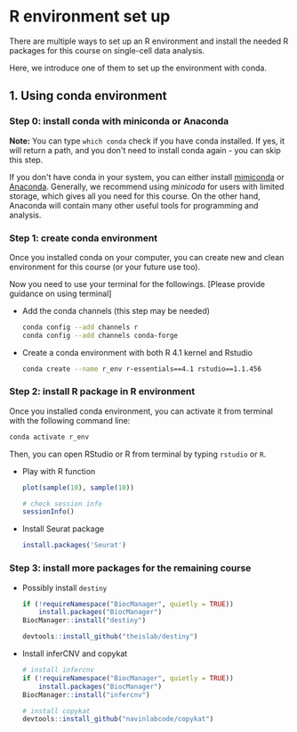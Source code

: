 # R environment set up

There are multiple ways to set up an R environment and install the needed R
packages for this course on single-cell data analysis.

Here, we introduce one of them to set up the environment with conda.

## 1. Using conda environment

### Step 0: install conda with miniconda or Anaconda

**Note:** You can type ``which conda`` check if you have conda installed. If yes, it will return a path, and you don't need to install conda again - you can skip this step.

If you don't have conda in your system, you can either install [mimiconda](https://docs.conda.io/en/latest/miniconda.html) or [Anaconda](https://docs.anaconda.com/anaconda/install/). Generally, we recommend using *minicoda* for users with limited storage, which gives all you need for this course. On the other hand, Anaconda will contain many other useful tools for programming and analysis.


### Step 1: create conda environment

Once you installed conda on your computer, you can create new and clean environment for this course (or your future use too).

Now you need to use your terminal for the followings. [Please provide guidance on using terminal]

* Add the conda channels (this step may be needed)
  ```bash
  conda config --add channels r
  conda config --add channels conda-forge
  ```

* Create a conda environment with both R 4.1 kernel and Rstudio

  ```bash
  conda create --name r_env r-essentials==4.1 rstudio==1.1.456
  ```

### Step 2: install R package in R environment

Once you installed conda environment, you can activate it from terminal with the following command line:

```bash
conda activate r_env
```

Then, you can open RStudio or R from terminal by typing ``rstudio`` or ``R``.

* Play with R function
  ```R
  plot(sample(10), sample(10))

  # check session info
  sessionInfo()
  ```

* Install Seurat package
  ```R
  install.packages('Seurat')
  ```


### Step 3: install more packages for the remaining course

* Possibly install ``destiny``
  ```R
  if (!requireNamespace("BiocManager", quietly = TRUE))
      install.packages("BiocManager")
  BiocManager::install("destiny")

  devtools::install_github("theislab/destiny")
  ```


* Install inferCNV and copykat
  ```R
  # install infercnv
  if (!requireNamespace("BiocManager", quietly = TRUE))
      install.packages("BiocManager")
  BiocManager::install("infercnv")

  # install copykat
  devtools::install_github("navinlabcode/copykat")
  ```



<!-- ### Misc

Manually install additional packages via conda
```bash
conda install -c conda-forge r-devtools
conda install -c bioconda r-monocle3==1.0.0
conda install -c conda-forge jags=4.3.0
```

Packages available on conda failed to be installed
```bash
conda install -c bioconductor bioconductor-infercnv==1.6.0
conda install -c bioconductor r-seurat==3.0.2
conda install -c bioconductor bioconductor-destiny==3.4.0
``` 

-->